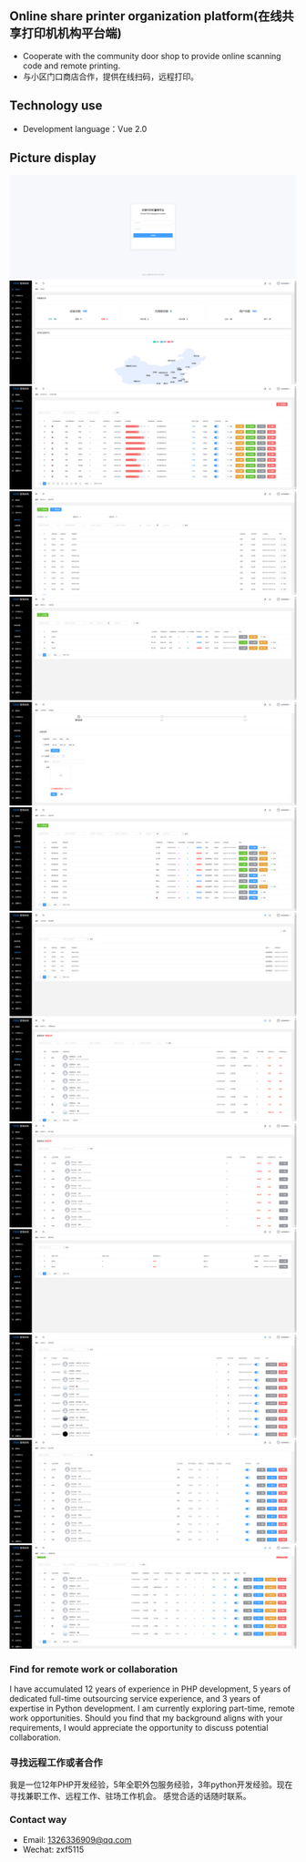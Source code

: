 ## Online share printer organization platform(在线共享打印机机构平台端)
- Cooperate with the community door shop to provide online scanning code and remote printing.
- 与小区门口商店合作，提供在线扫码，远程打印。


## Technology use
- Development language：Vue 2.0


## Picture display
![登录页](tmp/1.png)
![首页](tmp/2.png)
![打印机列表页](tmp/3.png)
![库存列表页](tmp/4.png)
![入库列表页](tmp/5.png)
![入库操作页](tmp/6.png)
![出库列表页](tmp/7.png)
![出库明细页](tmp/8.png)
![代理商收益页](tmp/11.png)
![店长收益页](tmp/12.png)
![提现列表页](tmp/13.png)
![会员列表页](tmp/14.png)
![店长列表页](tmp/15.png)
![代理商列表页](tmp/16.png)


### Find for remote work or collaboration
I have accumulated 12 years of experience in PHP development, 5 years of dedicated full-time outsourcing service experience, and 3 years of expertise in Python development. I am currently exploring part-time, remote work opportunities. Should you find that my background aligns with your requirements, I would appreciate the opportunity to discuss potential collaboration.


### 寻找远程工作或者合作
我是一位12年PHP开发经验，5年全职外包服务经验，3年python开发经验。现在寻找兼职工作、远程工作、驻场工作机会。 感觉合适的话随时联系。


### Contact way
- Email: 1326336909@qq.com
- Wechat: zxf5115
